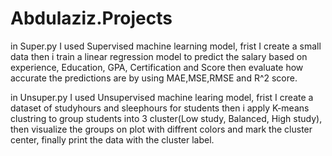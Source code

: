 # Abdulaziz.Projects

in Super.py I used Supervised machine learning model, frist I create a small data then i train a linear regression model to predict the salary based on experience, Education, GPA, Certification and Score then evaluate how accurate the predictions are by using MAE,MSE,RMSE and R^2 score.

in Unsuper.py I used Unsupervised machine learing model, frist I create a dataset of studyhours and sleephours for students then i apply K-means clustring to group students into 3 cluster(Low study, Balanced, High study), then visualize the groups on plot with diffrent colors and mark the cluster center, finally print the data with the cluster label.
